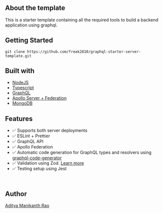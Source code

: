 ## About the template

This is a starter template containing all the required tools to build a backend application using graphql.

## Getting Started

```
git clone https://github.com/freak2810/graphql-starter-server-template.git
```

## Built with

- [NodeJS](https://nodejs.org/en)
- [Typescript](https://www.typescriptlang.org/)
- [GraphQL](https://graphql.org/)
- [Apollo Server + Federation](https://www.apollographql.com/docs/apollo-server/)
- [MongoDB](https://www.mongodb.com/)

## Features

- ✅ Supports both server deployments
- ✅ ESLint + Prettier
- ✅ GraphQL API
- ✅ Apollo Federation
- ✅ Automatic code generation for GraphQL types and resolvers using [graphql-code-generator](https://the-guild.dev/graphql/codegen)
- ✅ Validation using Zod. [Learn more](https://github.com/withshepherd/graphql-codegen-zod)
- ✅ Testing setup using Jest

<br/>

<!-- ## Updates

### 17th April, 2023

- Updated the codegen to use `mergeTypeDefs` instead of `graphql-ast`. Now graphql schema is updated on the fly, but still requires a restart if the types need to be updated.
- Updated directives to support proper schema generation with mongo-db related directives and zod validations.

### 20th April, 2023

- Added `ts-node` to the dev dependencies. This is now used to run the development server.

### 10th July, 2023

- Added Role based Access Control mechanism for the project.
- Minor fixes to some unused code.
- Added github actions for CI/CD.
  - Linting
  - Testing
  - Code coverage
  - Deployment to AWS Lambda

### 3rd August, 2023

- The database is directly takes from the uri provided in the environment variables.
- Removed globals.d.ts file.
- Changed the type of URL from string to URL.
- Updated packages. -->

## Author

[Aditya Manikanth Rao](https://github.com/freak2810)
